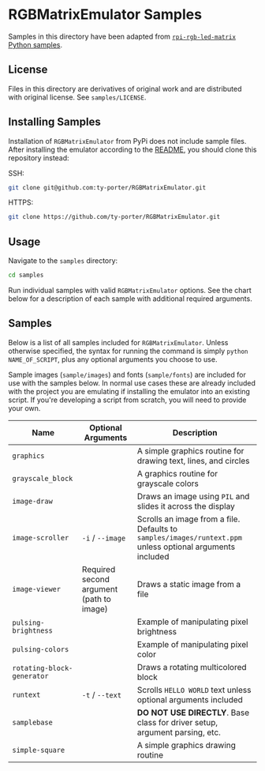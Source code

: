 # RGBMatrixEmulator Samples

Samples in this directory have been adapted from [`rpi-rgb-led-matrix` Python samples](https://github.com/hzeller/rpi-rgb-led-matrix/tree/master/bindings/python/samples).

## License

Files in this directory are derivatives of original work and are distributed with original license. See `samples/LICENSE`.

## Installing Samples

Installation of `RGBMatrixEmulator` from PyPi does not include sample files. After installing the emulator according to the [README](../README.md#installation), you should clone this repository instead:

SSH:

```sh
git clone git@github.com:ty-porter/RGBMatrixEmulator.git
```

HTTPS:

```sh
git clone https://github.com/ty-porter/RGBMatrixEmulator.git
```

## Usage

Navigate to the `samples` directory:

```sh
cd samples
```

Run individual samples with valid `RGBMatrixEmulator` options. See the chart below for a description of each sample with additional required arguments.

## Samples

Below is a list of all samples included for `RGBMatrixEmulator`. Unless otherwise specified, the syntax for running the command is simply `python NAME_OF_SCRIPT`, plus any optional arguments you choose to use.

Sample images (`sample/images`) and fonts (`sample/fonts`) are included for use with the samples below. In normal use cases these are already included with the project you are emulating if installing the emulator into an existing script. If you're developing a script from scratch, you will need to provide your own.

| Name | Optional Arguments | Description |
| ---- | --------------- | ----------- |
| `graphics` |  | A simple graphics routine for drawing text, lines, and circles |
| `grayscale_block` | | A graphics routine for grayscale colors |
| `image-draw` | | Draws an image using `PIL` and slides it across the display
| `image-scroller` | `-i` / `--image` | Scrolls an image from a file. Defaults to `samples/images/runtext.ppm` unless optional arguments included |
| `image-viewer` | Required second argument (path to image) | Draws a static image from a file |
| `pulsing-brightness` | | Example of manipulating pixel brightness |
| `pulsing-colors` | | Example of manipulating pixel color |
| `rotating-block-generator` | | Draws a rotating multicolored block |
| `runtext` | `-t` / `--text` | Scrolls `HELLO WORLD` text unless optional arguments included |
| `samplebase` | | **DO NOT USE DIRECTLY**. Base class for driver setup, argument parsing, etc. |
| `simple-square` | | A simple graphics drawing routine |
